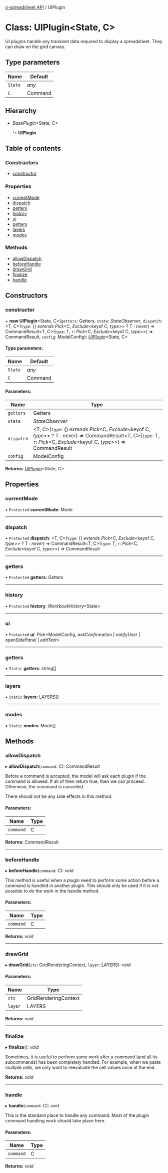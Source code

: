 [o-spreadsheet API](../README.md) / UIPlugin

# Class: UIPlugin<State, C\>

UI plugins handle any transient data required to display a spreadsheet.
They can draw on the grid canvas.

## Type parameters

Name | Default |
------ | ------ |
`State` | *any* |
`C` | Command |

## Hierarchy

* *BasePlugin*<State, C\>

  ↳ **UIPlugin**

## Table of contents

### Constructors

- [constructor](uiplugin.md#constructor)

### Properties

- [currentMode](uiplugin.md#currentmode)
- [dispatch](uiplugin.md#dispatch)
- [getters](uiplugin.md#getters)
- [history](uiplugin.md#history)
- [ui](uiplugin.md#ui)
- [getters](uiplugin.md#getters)
- [layers](uiplugin.md#layers)
- [modes](uiplugin.md#modes)

### Methods

- [allowDispatch](uiplugin.md#allowdispatch)
- [beforeHandle](uiplugin.md#beforehandle)
- [drawGrid](uiplugin.md#drawgrid)
- [finalize](uiplugin.md#finalize)
- [handle](uiplugin.md#handle)

## Constructors

### constructor

\+ **new UIPlugin**<State, C\>(`getters`: Getters, `state`: *StateObserver*, `dispatch`: <T, C\>(`type`: {} *extends* *Pick*<C, *Exclude*<keyof C, *type*\>\> ? T : *never*) => CommandResult<T, C\>(`type`: T, `r`: *Pick*<C, *Exclude*<keyof C, *type*\>\>) => CommandResult, `config`: ModelConfig): [*UIPlugin*](uiplugin.md)<State, C\>

#### Type parameters:

Name | Default |
------ | ------ |
`State` | *any* |
`C` | Command |

#### Parameters:

Name | Type |
------ | ------ |
`getters` | Getters |
`state` | *StateObserver* |
`dispatch` | <T, C\>(`type`: {} *extends* *Pick*<C, *Exclude*<keyof C, *type*\>\> ? T : *never*) => CommandResult<T, C\>(`type`: T, `r`: *Pick*<C, *Exclude*<keyof C, *type*\>\>) => CommandResult |
`config` | ModelConfig |

**Returns:** [*UIPlugin*](uiplugin.md)<State, C\>

## Properties

### currentMode

• `Protected` **currentMode**: Mode

___

### dispatch

• `Protected` **dispatch**: <T, C\>(`type`: {} *extends* *Pick*<C, *Exclude*<keyof C, *type*\>\> ? T : *never*) => CommandResult<T, C\>(`type`: T, `r`: *Pick*<C, *Exclude*<keyof C, *type*\>\>) => CommandResult

___

### getters

• `Protected` **getters**: Getters

___

### history

• `Protected` **history**: *WorkbookHistory*<State\>

___

### ui

• `Protected` **ui**: *Pick*<ModelConfig, *askConfirmation* \| *notifyUser* \| *openSidePanel* \| *editText*\>

___

### getters

▪ `Static` **getters**: *string*[]

___

### layers

▪ `Static` **layers**: LAYERS[]

___

### modes

▪ `Static` **modes**: Mode[]

## Methods

### allowDispatch

▸ **allowDispatch**(`command`: C): CommandResult

Before a command is accepted, the model will ask each plugin if the command
is allowed.  If all of then return true, then we can proceed. Otherwise,
the command is cancelled.

There should not be any side effects in this method.

#### Parameters:

Name | Type |
------ | ------ |
`command` | C |

**Returns:** CommandResult

___

### beforeHandle

▸ **beforeHandle**(`command`: C): *void*

This method is useful when a plugin need to perform some action before a
command is handled in another plugin. This should only be used if it is not
possible to do the work in the handle method.

#### Parameters:

Name | Type |
------ | ------ |
`command` | C |

**Returns:** *void*

___

### drawGrid

▸ **drawGrid**(`ctx`: GridRenderingContext, `layer`: LAYERS): *void*

#### Parameters:

Name | Type |
------ | ------ |
`ctx` | GridRenderingContext |
`layer` | LAYERS |

**Returns:** *void*

___

### finalize

▸ **finalize**(): *void*

Sometimes, it is useful to perform some work after a command (and all its
subcommands) has been completely handled.  For example, when we paste
multiple cells, we only want to reevaluate the cell values once at the end.

**Returns:** *void*

___

### handle

▸ **handle**(`command`: C): *void*

This is the standard place to handle any command. Most of the plugin
command handling work should take place here.

#### Parameters:

Name | Type |
------ | ------ |
`command` | C |

**Returns:** *void*
